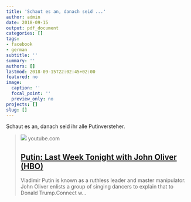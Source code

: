 ```yaml
---
title: 'Schaut es an, danach seid ...'
author: admin
date: 2018-09-15
output: pdf_document
categories: []
tags:
- facebook
- german
subtitle: ''
summary: ''
authors: []
lastmod: 2018-09-15T22:02:45+02:00
featured: no
image:
  caption: ''
  focal_point: ''
  preview_only: no
projects: []
slug: []
---
```

Schaut es an, danach seid ihr alle Putinversteher.
> [![](https://i.ytimg.com/vi/0utzB6oDan0/maxresdefault.jpg)](https://www.youtube.com/watch?v=0utzB6oDan0)
> youtube.com
> ## [Putin: Last Week Tonight with John Oliver (HBO)](https://www.youtube.com/watch?v=0utzB6oDan0)
>
>Vladimir Putin is known as a ruthless leader and master manipulator. John Oliver enlists a group of singing dancers to explain that to Donald Trump.Connect w...

